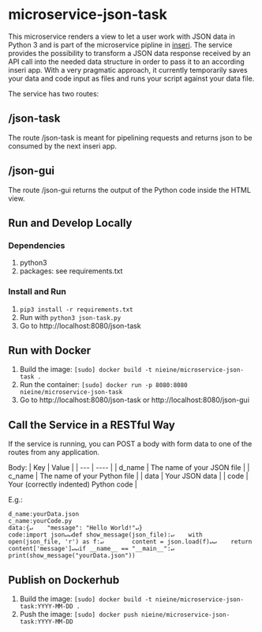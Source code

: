 # microservice-json-task

This microservice renders a view to let a user work with JSON data in Python 3 and is part of the microservice pipline in [inseri](https://github.com/nie-ine/inseri). The service provides the possibility to transform a JSON data response received by an API call into the needed data structure in order to pass it to an according inseri app. With a very pragmatic approach, it currently temporarily saves your data and code input as files and runs your script against your data file.

The service has two routes: 

## /json-task
The route /json-task is meant for pipelining requests and returns json to be consumed by the next inseri app.

## /json-gui
The route /json-gui returns the output of the Python code inside the HTML view. 

## Run and Develop Locally

### Dependencies
1. python3
2. packages: see requirements.txt

### Install and Run
1. ``pip3 install -r requirements.txt``
1. Run with ``python3 json-task.py``
1. Go to http://localhost:8080/json-task

## Run with Docker

1. Build the image: ``[sudo] docker build -t nieine/microservice-json-task .``
1. Run the container: ``[sudo] docker run -p 8080:8080 nieine/microservice-json-task``
1. Go to http://localhost:8080/json-task or http://localhost:8080/json-gui

## Call the Service in a RESTful Way

If the service is running, you can POST a body with form data to one of the routes from any application. 

Body:
| Key | Value |
| --- | ----  |
| d_name | The name of your JSON file |
| c_name | The name of your Python file |
| data | Your JSON data |
| code | Your (correctly indented) Python code |

E.g.:
```
d_name:yourData.json
c_name:yourCode.py
data:{↵    "message": "Hello World!"↵}
code:import json↵↵def show_message(json_file):↵    with open(json_file, 'r') as f:↵        content = json.load(f)↵↵    return content['message']↵↵if __name__ == "__main__":↵    print(show_message("yourData.json"))
```
## Publish on Dockerhub

1. Build the image: ``[sudo] docker build -t nieine/microservice-json-task:YYYY-MM-DD .``
1. Push the image: ``[sudo] docker push nieine/microservice-json-task:YYYY-MM-DD``
